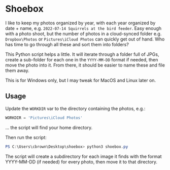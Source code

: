 # Shoebox

I like to keep my photos organized by year, with each year organized by date + name, e.g. `2022-07-14 Squirrels at the bird feeder`. Easy enough with a photo shoot, but the number of photos in a cloud-synced folder e.g. `Dropbox\Photos` or `Pictures\iCloud Photos` can quickly get out of hand. Who has time to go through all these and sort them into folders?

This Python script helps a little. It will iterate through a folder full of JPGs, create a sub-folder for each one in the `YYYY-MM-DD` format if needed, then move the photo into it. From there, it should be easier to name these and file them away.

This is for Windows only, but I may tweak for MacOS and Linux later on.

## Usage

Update the `WORKDIR` var to the directory containing the photos, e.g.:

```python
WORKDIR = 'Pictures\iCloud Photos'
```

... the script will find your home directory.

Then run the script:

```powershell
PS C:\Users\cbrown\Desktop\shoebox> python3 shoebox.py
```

The script will create a subdirectory for each image it finds with the format YYYY-MM-DD (if needed) for every photo, then move it to that directory. 

[modeline]: # ( vi: set textwidth=78 colorcolumn=80: )
